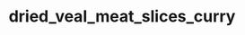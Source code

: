 ---
title: dried_veal_meat_slices_curry
title_small: М'ясні слайси з телятини сушені «Каррі»
lang: "ua"
meta_description: "М'ясні слайси з телятини сушені є готовою до вживання поживною м'ясною стравою."
categorie: sun_dried_meat_slices

title_text: "М'ясні слайси з телятини сушені є готовою до вживання поживною м'ясною стравою."

layout: products_in
popular: "no"

description: "<p>М&#39;ясні слайси з телятини сушені є готовою до вживання поживною м&#39;ясною стравою, яка виготовляється шляхом засушування на сертифікованому обладнанні з застосуванням сучасних технологій до стану, при якому його подальше псування неможливе. Оскільки більша частина вологи випаровується, продукт стає стабільним і може зберігатися без охолодження.</p>
<p>Сушене м&#39;ясо, як постачальник білка, — незамінний продукт в меню здорової людини і спортсменів, які піддаються фізичним навантаженням.</p>
<p>Наш продукт займає особливе місце в лінійці протеїнових продуктів, користь якого полягає в «натуральності». У ньому сконцентровані поживні речовини в природному вигляді. Тут Ви не знайдете хімічних смакових добавок. Нашими співробітниками спеціально для Вас розроблені унікальні композиції натуральних спецій, які надають продукту вишуканий смак і аромат.</p>
<p>Продукт має червоно-коричневий колір, яскравий, насичений аромат і багатий смак «Каррі», а також відзначається досить щільною консистенцією.</p>"
permalink: "/products/sun_dried_meat_slices/dried_veal_meat_slices_curry"
specifications: [
    {
        head_text: "Склад:",
        body_text: "Телятина 100%, сіль кухонна харчова, натуральні спеції (перець червоний (паприка) мелений, перець чорний мелений, часник сушений мелений, коріандр мелений, перець червоний «Чилі» мелений)",
    },
    {
        head_text: "Упаковка:",
        body_text: "Поліетиленовий пакет, крафт - пакет",
    },
    {
        head_text: "Тип обробки:",
        body_text: "Сушені",
    },
    {
        head_text: "Вид:",
        body_text: "Слайси ",
    },
    {
        head_text: "Вага:",
        body_text: "25г; 50г; 100г; 500г",
    },
    {
        head_text: "Харчова цінність в 100г продукту:",
        body_text: "Білки: 55,0г; Жири: 10г",
    },
    {
        head_text: "Енергетична цінність в 100г продукту:",
        body_text: "310,0ккал (1297,04 кДж)",
    },
    {
        head_text: "Країна-виробник:",
        body_text: "Україна",
    },
    {
        head_text: "Термін зберігання:",
        body_text: "6 місяців",
    },
    {
        head_text: "Умови зберігання:",
        body_text: "Температура 5-25ᵒС, відносна вологість повітря не більше 75%",
    },
    {
        head_text: "Нормативна документація:",
        body_text: "ТУ У 10.1-2427610970-002:2019",
    },
    {
        head_text: "Ціна:",
        body_text: "За домовленістю",
    },
]
---